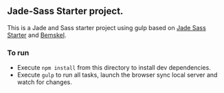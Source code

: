 ## Jade-Sass Starter project.

This is a Jade and Sass starter project using gulp based on [Jade Sass Starter](https://github.com/azemoh/gulp-jade-sass-starter/) and [Bemskel](https://github.com/karloespiritu/bemskel).


### To run
- Execute `npm install` from this directory to install dev dependencies.
- Execute `gulp` to run all tasks, launch the browser sync local server and watch for changes.
